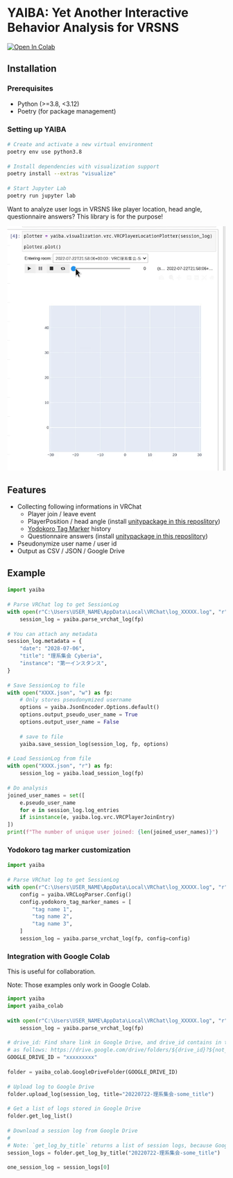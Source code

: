 # YAIBA: Yet Another Interactive Behavior Analysis for VRSNS

[![Open In Colab](https://colab.research.google.com/assets/colab-badge.svg)](https://colab.research.google.com/drive/1fqfbRb6w7VzDEXGho6KWOLFVfQFU0WlS?usp=sharing)

## Installation

### Prerequisites

- Python (>=3.8, <3.12)
- Poetry (for package management)

### Setting up YAIBA

```bash
# Create and activate a new virtual environment
poetry env use python3.8

# Install dependencies with visualization support
poetry install --extras "visualize"

# Start Jupyter Lab
poetry run jupyter lab
```

Want to analyze user logs in VRSNS like player location, head angle, questionnaire answers?
This library is for the purpose!

![](https://raw.githubusercontent.com/ScienceAssembly/YAIBA/main/ipynb_examples/PlayerPositionPlot.gif)

## Features

* Collecting following informations in VRChat
    * Player join / leave event
    * PlayerPosition / head angle (install
      [unitypackage in this reposlitory](https://github.com/ScienceAssembly/yaiba-vrc))
    * [Yodokoro Tag Marker](https://booth.pm/ja/items/3109716) history
    * Questionnaire answers (install [unitypackage in this reposlitory](https://github.com/ScienceAssembly/yaiba-vrc))
* Pseudonymize user name / user id
* Output as CSV / JSON / Google Drive

## Example

```python
import yaiba

# Parse VRChat log to get SessionLog
with open(r"C:\Users\USER_NAME\AppData\Local\VRChat\log_XXXXX.log", "r") as fp:
    session_log = yaiba.parse_vrchat_log(fp)

# You can attach any metadata
session_log.metadata = {
    "date": "2028-07-06",
    "title": "理系集会 Cyberia",
    "instance": "第一インスタンス",
}

# Save SessionLog to file
with open("XXXX.json", "w") as fp:
    # Only stores pseudonymized username
    options = yaiba.JsonEncoder.Options.default()
    options.output_pseudo_user_name = True
    options.output_user_name = False

    # save to file
    yaiba.save_session_log(session_log, fp, options)

# Load SessionLog from file
with open("XXXX.json", "r") as fp:
    session_log = yaiba.load_session_log(fp)

# Do analysis
joined_user_names = set([
    e.pseudo_user_name
    for e in session_log.log_entries
    if isinstance(e, yaiba.log.vrc.VRCPlayerJoinEntry)
])
print(f"The number of unique user joined: {len(joined_user_names)}")
```

### Yodokoro tag marker customization

```python
import yaiba

# Parse VRChat log to get SessionLog
with open(r"C:\Users\USER_NAME\AppData\Local\VRChat\log_XXXXX.log", "r") as fp:
    config = yaiba.VRCLogParser.Config()
    config.yodokoro_tag_marker_names = [
        "tag name 1",
        "tag name 2",
        "tag name 3",
    ]
    session_log = yaiba.parse_vrchat_log(fp, config=config)
```

### Integration with Google Colab

This is useful for collaboration.

Note: Those examples only work in Google Colab.

```python
import yaiba
import yaiba_colab

with open(r"C:\Users\USER_NAME\AppData\Local\VRChat\log_XXXXX.log", "r") as fp:
    session_log = yaiba.parse_vrchat_log(fp)

# drive_id: Find share link in Google Drive, and drive_id contains in the URL 
# as follows: https://drive.google.com/drive/folders/${drive_id}?${not_related_parameters}
GOOGLE_DRIVE_ID = "xxxxxxxxx"

folder = yaiba_colab.GoogleDriveFolder(GOOGLE_DRIVE_ID)

# Upload log to Google Drive
folder.upload_log(session_log, title="20220722-理系集会-some_title")

# Get a list of logs stored in Google Drive
folder.get_log_list()

# Download a session log from Google Drive
#
# Note: `get_log_by_title` returns a list of session logs, because Google Drives allows having same title.
session_logs = folder.get_log_by_title("20220722-理系集会-some_title")

one_session_log = session_logs[0]
```
